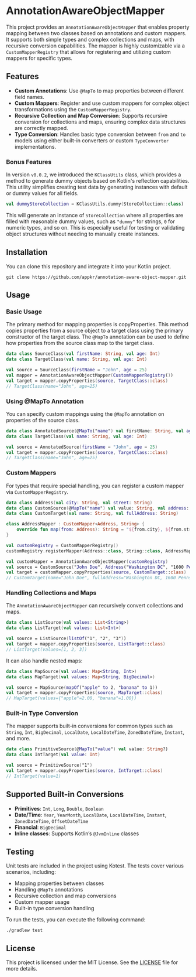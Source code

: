 # AnnotationAwareObjectMapper

This project provides an `AnnotationAwareObjectMapper` that enables property mapping between two classes based on annotations and custom mappers. It supports both simple types and complex collections and maps, with recursive conversion capabilities. The mapper is highly customizable via a `CustomMapperRegistry` that allows for registering and utilizing custom mappers for specific types.

## Features

- **Custom Annotations**: Use `@MapTo` to map properties between different field names.
- **Custom Mappers**: Register and use custom mappers for complex object transformations using the `CustomMapperRegistry`.
- **Recursive Collection and Map Conversion**: Supports recursive conversion for collections and maps, ensuring complex data structures are correctly mapped.
- **Type Conversion**: Handles basic type conversion between `from` and `to` models using either built-in converters or custom `TypeConverter` implementations.

### Bonus Features

In version `v0.0.2`, we introduced the `KClassUtils` class, which provides a method to generate dummy objects based on Kotlin's reflection capabilities. This utility simplifies creating test data by generating instances with default or dummy values for all fields.

```kotlin
val dummyStoreCollection = KClassUtils.dummy(StoreCollection::class)
```

This will generate an instance of `StoreCollection` where all properties are filled with reasonable dummy values, such as `"dummy"` for strings, `0` for numeric types, and so on. This is especially useful for testing or validating object structures without needing to manually create instances.

## Installation

You can clone this repository and integrate it into your Kotlin project.

```shell
git clone https://github.com/appkr/annotation-aware-object-mapper.git
```

## Usage

### Basic Usage

The primary method for mapping properties is copyProperties. This method copies properties from a source object to a target class using the primary constructor of the target class. The `@MapTo` annotation can be used to define how properties from the source class map to the target class.

```kotlin
data class SourceClass(val firstName: String, val age: Int)
data class TargetClass(val name: String, val age: Int)

val source = SourceClass(firstName = "John", age = 25)
val mapper = AnnotationAwareObjectMapper(CustomMapperRegistry())
val target = mapper.copyProperties(source, TargetClass::class)
// TargetClass(name="John", age=25)
```

### Using @MapTo Annotation

You can specify custom mappings using the `@MapTo` annotation on properties of the source class.

```kotlin
data class AnnotatedSource(@MapTo("name") val firstName: String, val age: Int)
data class TargetClass(val name: String, val age: Int)

val source = AnnotatedSource(firstName = "John", age = 25)
val target = mapper.copyProperties(source, TargetClass::class)
// TargetClass(name="John", age=25)
```

### Custom Mappers

For types that require special handling, you can register a custom mapper via `CustomMapperRegistry`.

```kotlin
data class Address(val city: String, val street: String)
data class CustomSource(@MapTo("name") val value: String, val address: Address)
data class CustomTarget(val name: String, val fullAddress: String)

class AddressMapper : CustomMapper<Address, String> {
    override fun map(from: Address): String = "${from.city}, ${from.street}"
}

val customRegistry = CustomMapperRegistry()
customRegistry.registerMapper(Address::class, String::class, AddressMapper())

val customMapper = AnnotationAwareObjectMapper(customRegistry)
val source = CustomSource("John Doe", Address("Washington DC", "1600 Pennsylvania Avenue"))
val target = customMapper.copyProperties(source, CustomTarget::class)
// CustomTarget(name="John Doe", fullAddress="Washington DC, 1600 Pennsylvania Avenue")
```

### Handling Collections and Maps

The `AnnotationAwareObjectMapper` can recursively convert collections and maps.

```kotlin
data class ListSource(val values: List<String>)
data class ListTarget(val values: List<Int>)

val source = ListSource(listOf("1", "2", "3"))
val target = mapper.copyProperties(source, ListTarget::class)
// ListTarget(values=[1, 2, 3])
```

It can also handle nested maps:

```kotlin
data class MapSource(val values: Map<String, Int>)
data class MapTarget(val values: Map<String, BigDecimal>)

val source = MapSource(mapOf("apple" to 2, "banana" to 1))
val target = mapper.copyProperties(source, MapTarget::class)
// MapTarget(values={"apple"=2.00, "banana"=1.00})
```

### Built-in Type Conversion

The mapper supports built-in conversions for common types such as `String`, `Int`, `BigDecimal`, `LocalDate`, `LocalDateTime`, `ZonedDateTime`, `Instant`, and more.

```kotlin
data class PrimitiveSource(@MapTo("value") val value: String?)
data class IntTarget(val value: Int)

val source = PrimitiveSource("1")
val target = mapper.copyProperties(source, IntTarget::class)
// IntTarget(value=1)
```

## Supported Built-in Conversions

- **Primitives**: `Int`, `Long`, `Double`, `Boolean`
- **Date/Time**: `Year`, `YearMonth`, `LocalDate`, `LocalDateTime`, `Instant`, `ZonedDateTime`, `OffsetDateTime`
- **Financial**: `BigDecimal`
- **Inline classes**: Supports Kotlin’s `@JvmInline` classes

## Testing

Unit tests are included in the project using Kotest. The tests cover various scenarios, including:

- Mapping properties between classes
- Handling `@MapTo` annotations
- Recursive collection and map conversions
- Custom mapper usage
- Built-in type conversion handling

To run the tests, you can execute the following command:

```shell
./gradlew test
```

## License

This project is licensed under the MIT License. See the [LICENSE](LICENSE) file for more details.
